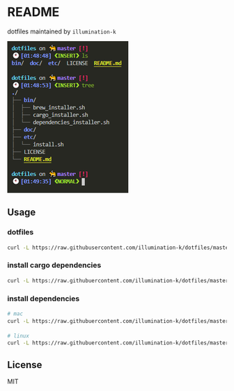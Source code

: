 # README

dotfiles maintained by `illumination-k`

![terminal](doc/terminal.PNG)

## Usage

### dotfiles

```bash
curl -L https://raw.githubusercontent.com/illumination-k/dotfiles/master/etc/install.sh | bash
```

### install cargo dependencies

```bash
curl -L https://raw.githubuercontent.com/illumination-k/dotfiles/master/bin/cargo_installer.sh | bash
```


### install dependencies

```bash 
# mac
curl -L https://raw.githubuercontent.com/illumination-k/dotfiles/master/bin/brew_installer.sh | bash

# linux
curl -L https://raw.githubuercontent.com/illumination-k/dotfiles/master/bin/linux_apt_installer.sh | bash
```

## License
MIT